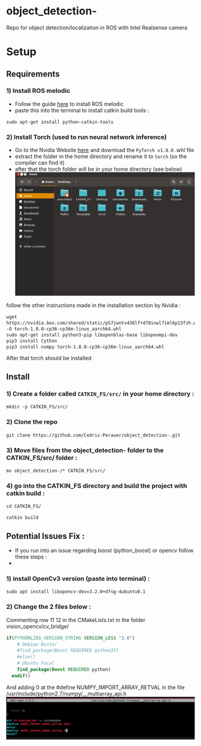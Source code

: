 # object_detection-
Repo for object detection/localization in ROS with Intel Realsense camera



# Setup 

## Requirements 

### 1) Install ROS melodic 
- Follow the guide [here](http://wiki.ros.org/melodic/Installation/Ubuntu) to install ROS melodic 
- paste this into the terminal to install catkin build tools : 

```console 
sudo apt-get install python-catkin-tools
```

### 2) Install Torch (used to run neural network inference) 

- Go to the Nvidia Website [here](https://forums.developer.nvidia.com/t/pytorch-for-jetson-version-1-8-0-now-available/72048) and 
download the ```PyTorch v1.8.0``` .whl file 
- extract the folder in the home directory and rename it to ```torch``` (so the compiler can find it) 
- after that the torch folder will be in your home directory (see below) 
![](screen.png)

follow the other instructions made in the installation section by Nvidia : 
```
wget https://nvidia.box.com/shared/static/p57jwntv436lfrd78inwl7iml6p13fzh.whl -O torch-1.8.0-cp36-cp36m-linux_aarch64.whl
sudo apt-get install python3-pip libopenblas-base libopenmpi-dev 
pip3 install Cython
pip3 install numpy torch-1.8.0-cp36-cp36m-linux_aarch64.whl
```

After that torch should be installed 

## Install 

### 1) Create a folder called ```CATKIN_FS/src/``` in your home directory : 
```console 
mkdir -p CATKIN_FS/src/
```

### 2) Clone the repo 
```console 
git clone https://github.com/Cedric-Perauer/object_detection-.git
```

### 3) Move files from the object_detection- folder to the CATKIN_FS/src/ folder : 
```console 
mv object_detection-/* CATKIN_FS/src/
```

### 4) go into the CATKIN_FS directory and build the project with catkin build : 
```console
cd CATKIN_FS/ 
```
```console
catkin build 
```





## Potential Issues Fix : 
- If you run into an issue regarding boost (python_boost) or opencv follow these steps : 
- 
### 1) install OpenCv3 version (paste into terminal) :
```console 
sudo apt install libopencv-dev=3.2.0+dfsg-4ubuntu0.1
```

### 2) Change the 2 files below : 

Commenting row 11 12 in the CMakeLists.txt in the folder vision_opencv/cv_bridge/

```cmake
if(PYTHONLIBS_VERSION_STRING VERSION_LESS "3.8")
    # Debian Buster
    #find_package(Boost REQUIRED python37)
    #else()
    # Ubuntu Focal
    find_package(Boost REQUIRED python)
  endif()
```

And adding 0 at the #define NUMPY_IMPORT_ARRAY_RETVAL in the file /usr/include/python2.7/numpy/__multiarray_api.h
![](screen2.png)



